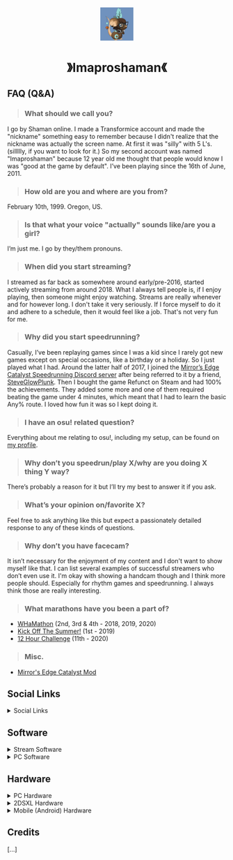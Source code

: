 <h1></h1>

<div align="center">

<img src="assets/Shaman Normal V2 PNG.png" width="15%" height="15%">

# 》Imaproshaman《



</div>

## FAQ (Q&A)

> ### What should we call you?
I go by Shaman online. I made a Transformice account and made the "nickname" something easy to remember because I didn't realize that the nickname was actually the screen name. At first it was "silly" with 5 L's. (sillllly, if you want to look for it.)  So my second account was named "Imaproshaman" because 12 year old me thought that people would know I was "good at the game by default". I’ve been playing since the 16th of June, 2011.

> ### How old are you and where are you from?
February 10th, 1999. Oregon, US.

> ### Is that what your voice "actually" sounds like/are you a girl?
I’m just me. I go by they/them pronouns.

> ### When did you start streaming?
I streamed as far back as somewhere around early/pre-2016, started actively streaming from around 2018. What I always tell people is, if I enjoy playing, then someone might enjoy watching. Streams are really whenever and for however long. I don't take it very seriously. If I force myself to do it and adhere to a schedule, then it would feel like a job. That's not very fun for me.

> ### Why did you start speedrunning?
Casually, I’ve been replaying games since I was a kid since I rarely got new games except on special occasions, like a birthday or a holiday. So I just played what I had. Around the latter half of 2017, I joined the [Mirror’s Edge Catalyst Speedrunning Discord server][url-mec] after being referred to it by a friend, [SteveGlowPlunk][url-steveglowplunk]. Then I bought the game Refunct on Steam and had 100% the achievements. They added some more and one of them required beating the game under 4 minutes, which meant that I had to learn the basic Any% route. I loved how fun it was so I kept doing it.

> ### I have an osu! related question?
Everything about me relating to osu!, including my setup, can be found on [my profile][url-osu].

> ### Why don’t you speedrun/play X/why are you doing X thing Y way?
There’s probably a reason for it but I’ll try my best to answer it if you ask.

> ### What’s your opinion on/favorite X?
Feel free to ask anything like this but expect a passionately detailed response to any of these kinds of questions.

> ### Why don’t you have facecam?
It isn’t necessary for the enjoyment of my content and I don't want to show myself like that. I can list several examples of successful streamers who don’t even use it. I'm okay with showing a handcam though and I think more people should. Especially for rhythm games and speedrunning. I always think those are really interesting.

> ### What marathons have you been a part of?
- [WHaMathon][url-whamathon] (2nd, 3rd & 4th - 2018, 2019, 2020)
- [Kick Off The Summer!][url-kots] (1st - 2019)
- [12 Hour Challenge][url-12hc] (11th - 2020)

> ### Misc.
- [Mirror's Edge Catalyst Mod][url-mecmod]

## Social Links

<details><summary>Social Links</summary>

- FAQ (You’re here)
- Stream Setup (Down Below)

- [Discord Server][url-discord] (Contact me @ Imaproshaman)
- [YouTube][url-yt]
- [Twitch][url-twitch]

- [Steam][url-steam]
- [Steam Hunters][url-steamhunters] (Main Steam Achievements)
- [True Steam Achievements][url-steamtrue] (Alternate Steam Achievements)
- [Speedruns][url-src]

- [Spotify Playlist][url-spotifyplaylist] (Main Playlist)
- [Last.FM][url-lastfm] (Music History)
- [Band History Spreadsheet][url-spotifybands] (Discographies)
- [Rate Your Music][url-rym] (Music Ratings)
- [Letterboxd][url-letterboxd] (Film Ratings)

- [osu!][url-osu]
- [Hypixel Skyblock Stats][url-skyblock]

</details>

## Software

<details><summary>Stream Software</summary>

- Red: #AE2323 - RGB: 174, 35, 35
- Blue: #7092BE - RGB: 112, 146, 190
- Font: Calibri / Vardana (Monospace)
- Icon: My Transformice avatar from the [Dressroom][url-dressroom]
- Secondary Icon: Shaman Feather and various menu icons from [Transformice][url-tfm] / [(Steam Store Page)][url-tfmsteam] from the [Fandom Wiki][url-tfmwiki]

- Twitch Commands From: [Nightbot][url-nightbot], [StreamElements][url-streamelements] and [osu!np][url-osunp] (osu! Now Playing)
- Twitch Alerts/Donations Managed Through: [StreamElements][url-streamelements]
- Twitch Panels From: [Nerd or Die][url-nerdordie] and edited with [FireAlpaca][url-firealpaca]
- Stream/LiveSplit Sound Effects From: [The Portal Wiki][url-portalwiki], from [ALL PORTAL SOUNDS+SONGS][url-ytportalsoundsall] and lastly from [Portal 2 Sound Effects - Button Positive][url-ytportalsoundsbutton]
- LiveSplit Sounds Backup: (Download.) [WIP]

</details>

<details><summary>PC Software</summary>
  
- Timed With: [LiveSplit][url-livesplit] / In Game Time / (Real Time if the game doesn't have an autosplitter.)
- Recorded With: [OBS Studio][url-obs] (Local / Streamed)
- Games Played Through: [Steam][url-steam] / [EA App][url-ea] for Mirror’s Edge Catalyst) | [Firefox][url-firefox] (Web) / [Flashpoint][url-flashpoint] (Local Web/Flash swf. file launcher) | [BlueStacks][url-bluestacks] (Android Emulator)
- Recorded At (Stream): 60 fps, 5000 bitrate (1080p)
- Recorded At (Local): 60 fps, 5000 bitrate (1080p)
- Videos Edited With: [Adobe Premiere Pro CC][url-premiere] (2024)
- Thumbnails/Images Edited With: [FireAlpaca][url-firealpaca]
- Keyboard Overlay (Speedruns): [Nohboard (Rewrite Version)][url-nohboard]
- Keyboard Overlay (Rhythm Games): [KeysPerSecond][url-kps]
- Controller Overlay: [Open Joystick Display (sidschingis' Updated Fork)][url-ojd] | [Hori Taiko Drum][url-taikodrum] (Mapped to keyboard controls with JoyToKey.)
- Controller To Keyboard Controls: [JoyToKey][url-jtk]
- Discord VC Overlay: [Discord’s Streamkit for OBS][obsdiscord]

- osu! Setup: [osu! Profile][url-osu]
- Geometry Dash Overlay: [GDMegaOverlay][url-gdm]

</details>

## Hardware

<details><summary>PC Hardware</summary>

- PC: [IPASON AMD Ryzen 5 5600G][url-pc] (GeForce RTX 3060) | Windows 11
- Monitor (Main): [Asus Tuf VG249Q1A][url-monitor1]
- Monitor (Secondary): [Dell 2208WFPT][url-monitor2]
- Webcam: [Logitech HD Pro Webcam C920][url-webcam]
- Mic: [Logitech Blue Yeti][url-mic] (In OBS I have 3 audio filters to make it sound less windy. [(Here's the guide I used.)][url-micguide])

- Headphones: [Audiotechnica M40x][url-headphones]
- Mouse: [Razer Naga Trinity][url-mouse]
- Mouse (DPI): DPI: Stage 1: 100 | Stage 2 (Main): 900 | Stage 3: 1100
- Keyboard: [HyperX Alloy Origins Core][url-keyboard] (Tenkeyless)
- Controller(s): [8Bitdo Ultimate 2][url-controller]

- VR Headset: [Meta Quest 3][url-vr]
- VR Headstrap: [BOBOVR M3 Pro][url-vrheadstrap] with [BOBOVR Twin Charger Station/Dock for B2][url-vrheadstrapbattery]

</details>

<details><summary>2DSXL Hardware</summary>

- Timed With: In-Game-Time / [LiveSplit][url-livesplit]
- Recorded With: [OBS Studio][url-obs] (Local / Streamed)
- Mic Used: Phone mic / PC mic
- Played On: [New Nintendo 2DS XL][url-new2dsxl] (Homebrew modded for easy game switching/backups.)
- Games Played Through: Physical Cartridge / Digital (Cut the Rope)

</details>

<details><summary>Mobile (Android) Hardware</summary>

- Timed With: [Floating Speedrun Timer][phonetimer] / In-Game-Time / [LiveSplit][url-livesplit]
- Recorded With: Internal recorder
- Played On: [Samsung Galaxy S24][url-phone]
- Games Played Through: [Google Play Store][playstore]
- Recorded At: 60 fps, (unsure about bitrate), 720p(?)

</details>

## Credits

[...]

<!-- URLs - Main -->
[url-faq]: <https://docs.google.com/document/d/1RH55q3X5uhFxtlgN1dKNOLq9uJ2o2Ipbgq3EPvkHUyI/view>
[url-setup]: <https://docs.google.com/document/d/1LD7mu0Ml9thNuFrSj1gFDRH0UUeI3n_Jf8Kq7QF_hg0/view>

[url-discord]: <https://discord.gg/ZMWvVTG>
[url-yt]: <https://www.youtube.com/@Imaproshaman>
[url-twitch]: <https://www.twitch.tv/imaproshaman>

[url-steamhunters]: <https://steamhunters.com/id/Imaproshaman/games>
[url-steamtrue]: <https://truesteamachievements.com/gamer/Imaproshaman>
[url-src]: <https://www.speedrun.com/user/Imaproshaman>

[url-spotifyplaylist]: <https://open.spotify.com/playlist/17UqAVEwZeFMnl6hH0k1yz>
[url-lastfm]: <https://www.last.fm/user/Imaproshaman>
[url-spotifybands]: <https://docs.google.com/spreadsheets/d/1UfVvjYeZOpz9CNgToTkRmdzdlkB_nb6986OxDAW9lxk/view>
[url-rym]: <https://rateyourmusic.com/~Imaproshaman>
[url-letterboxd]: <https://boxd.it/58I5B>

[url-skyblock]: <https://sky.shiiyu.moe/stats/Imaproshaman/Coconut>

[url-whamathon]: <https://www.twitch.tv/mobilespeedrun>
[url-kots]: <https://www.twitch.tv/kickoffthesummer>
[url-12hc]: <https://discord.gg/invite/12HourChallenge>

[url-mec]: <https://discord.gg/012yZfNtL6swfNOO5>
[url-steveglowplunk]: <https://www.youtube.com/@SteveGlowplunk>
[url-mecmod]: <http://www.nexusmods.com/mirrorsedgecatalyst/mods/75>

<!-- URLs - Stream Software -->
[url-dressroom]: <https://projects.fewfre.com/a801/transformice/dressroom/>
[url-tfm]: <https://www.transformice.com>
[url-tfmsteam]: <https://store.steampowered.com/app/335240/Transformice/>
[url-tfmwiki]: <https://transformice.fandom.com/wiki/Transformice_Wiki>

[url-nightbot]: <https://nightbot.tv>
[url-streamelements]: <https://streamelements.com>
[url-osunp]: <https://github.com/TheOmyNomy/OsuNowPlaying>
[url-nerdordie]: <https://nerdordie.com/resources/free-resources/customizable-twitch-panels/>
[url-firealpaca]: <https://firealpaca.com>
[url-portalwiki]: <https://theportalwiki.com/wiki/Voice_lines>
[url-ytportalsoundsall]: <https://www.youtube.com/watch?v=2pByCegIjpU>
[url-ytportalsoundsbutton]: <https://www.youtube.com/watch?v=TGyiMdtZFSM>

<!-- URLs - PC Software -->
[url-livesplit]: <https://livesplit.org/>
[url-obs]: <https://obsproject.com/>
[url-obsdiscord]: <https://streamkit.discordapp.com/overlay>
[url-steam]: <https://store.steampowered.com/>
[url-ea]: <https://www.ea.com/ea-app>
[url-firefox]: <https://www.mozilla.org/en-US/firefox/new/>
[url-flashpoint]: <https://bluemaxima.org/flashpoint>
[url-bluestacks]: <https://www.bluestacks.com/>
[url-premiere]: <https://www.adobe.com/products/premiere>
[url-nohboard]: <https://github.com/ThoNohT/NohBoard>
[url-kps]: <https://github.com/RoanH/KeysPerSecond>
[url-ojd]: <https://github.com/sidschingis/open-joystick-display>
[url-jtk]: <https://joytokey.net/>
[url-taikodrum]: <https://www.amazon.com/dp/B07D1H7CW3>

[url-osu]: <https://osu.ppy.sh/users/11090576>
[url-gdm]: <https://github.com/maxnut/GDMegaOverlay>

<!-- URLs - PC Hardware -->
[url-pc]: <https://www.newegg.com/p/3D5-001U-00113>
[url-monitor1]: <https://www.bestbuy.com/site/6572364.p>
[url-monitor2]: <https://www.amazon.com/dp/B01BYUOICK/>
[url-webcam]: <https://www.amazon.com/dp/B085TFF7M1>
[url-mic]: <https://www.amazon.com/dp/B002VA464S>
[url-micguide]: <https://medium.com/p/17214d967fe0>

[url-headphones]: <https://www.amazon.com/dp/B00HVLUR54>
[url-mouse]: <https://www.amazon.com//dp/B07D4C8H1W/>
[url-keyboard]: <https://www.amazon.com/dp/B07YMHGP86>
[url-controller]: <https://www.amazon.com/dp/B0DRCWJSKZ>

[url-vr]: <https://www.bestbuy.com/site/6549064.p>
[url-vrheadstrap]: <https://www.amazon.com/dp/B0CJLG9SBR>
[url-vrheadstrapbattery]: <https://www.amazon.com/dp/B0B1W9B4PN>

<!-- URLs - New 2DS XL Hardware -->
[url-new2dsxl]: <https://www.amazon.com/dp/B07GWYYHPQ>

<!-- URLs - Mobile (Android) Hardware -->
[url-phone]: <https://www.samsung.com/us/smartphones/galaxy-s24/>
[url-phonetimer]: <https://play.google.com/store/apps/details?id=il.ronmad.speedruntimer>
[url-playstore]: <https://play.google.com/>

<!-- URLs - Console (Hardware) -->
